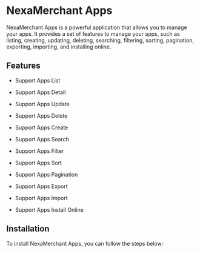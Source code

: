 # NexaMerchant Apps

NexaMerchant Apps is a powerful application that allows you to manage your apps. It provides a set of features to manage your apps, such as listing, creating, updating, deleting, searching, filtering, sorting, pagination, exporting, importing, and installing online.

## Features

- Support Apps List

- Support Apps Detail

- Support Apps Update

- Support Apps Delete

- Support Apps Create

- Support Apps Search

- Support Apps Filter

- Support Apps Sort

- Support Apps Pagination

- Support Apps Export

- Support Apps Import

- Support Apps Install Online

## Installation

To install NexaMerchant Apps, you can follow the steps below:

